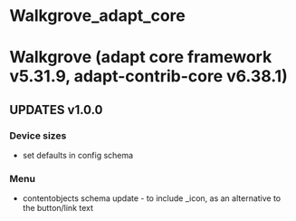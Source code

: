 # Walkgrove_adapt_core

# Walkgrove (adapt core framework v5.31.9, adapt-contrib-core v6.38.1)

## UPDATES v1.0.0
### Device sizes
+ set defaults in config schema

### Menu
+ contentobjects schema update - to include _icon, as an alternative to the button/link text
 
